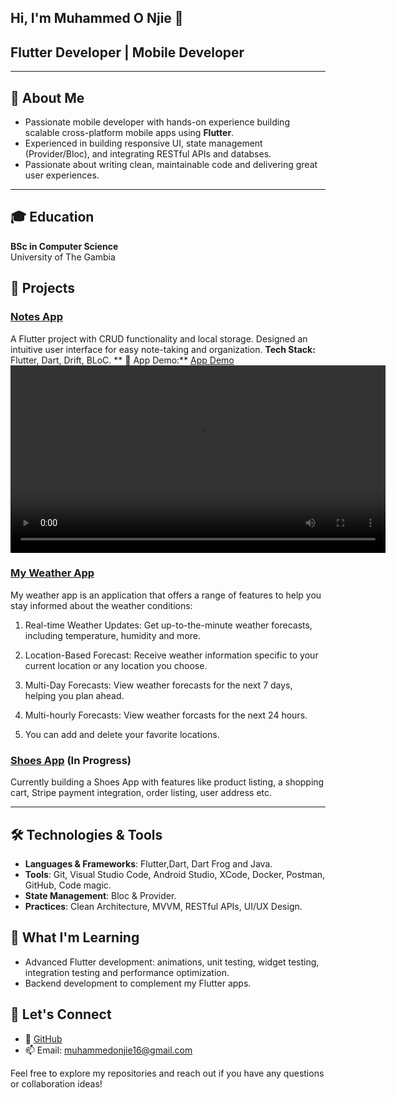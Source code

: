 ## Hi, I'm Muhammed O Njie 👋

## Flutter Developer | Mobile Developer

---

## 🚀 About Me
- Passionate mobile developer with hands-on experience building scalable cross-platform mobile apps using **Flutter**.
- Experienced in building responsive UI, state management (Provider/Bloc), and integrating RESTful APIs and databses.
- Passionate about writing clean, maintainable code and delivering great user experiences.

---


## 🎓 Education
**BSc in Computer Science**  
University of The Gambia  



##  💼 Projects

### [Notes App](https://github.com/ONjie/notes_app)
A Flutter project with CRUD functionality and local storage.
Designed an intuitive user interface for easy note-taking and organization.
**Tech Stack:** Flutter, Dart, Drift, BLoC.
** 🎥 App Demo:** [App Demo](https://brcsjatcmrzddkbaqics.supabase.co/storage/v1/object/public/my-portfolio-bucket/app_demo_videos/322663646-e22873bd-8b12-4a69-a3b3-82aa93d9e8c3.mp4)
<video controls width="600">
  <source src="https://brcsjatcmrzddkbaqics.supabase.co/storage/v1/object/public/my-portfolio-bucket/app_demo_videos/322663646-e22873bd-8b12-4a69-a3b3-82aa93d9e8c3.mp4" type="video/mp4">
  Your browser does not support the video tag.
</video>



### [My Weather App](https://github.com/ONjie/my_weather_app)
My weather app is an application that offers a range of features to help you stay informed about the weather conditions:

1. Real-time Weather Updates: Get up-to-the-minute weather forecasts, including temperature, humidity and more.

2. Location-Based Forecast: Receive weather information specific to your current location or any location you choose.

3. Multi-Day Forecasts: View weather forecasts for the next 7 days, helping you plan ahead.

4. Multi-hourly Forecasts: View weather forcasts for the next 24 hours.

5. You can add and delete your favorite locations.


### [Shoes App](https://github.com/ONjie/shoes-app) (In Progress)
Currently building a Shoes App with features like product listing, a shopping cart, Stripe payment integration, order listing, user address etc.

---

## 🛠️ Technologies & Tools
- **Languages & Frameworks**: Flutter,Dart, Dart Frog and Java.
- **Tools**: Git, Visual Studio Code, Android Studio, XCode, Docker, Postman, GitHub, Code magic.
- **State Management**: Bloc & Provider.
- **Practices**: Clean Architecture, MVVM, RESTful APIs, UI/UX Design.


## 🌱 What I'm Learning
- Advanced Flutter development: animations, unit testing, widget testing, integration testing and performance optimization.
- Backend development to complement my Flutter apps.

## 💬 Let's Connect
- 🤝 [GitHub](https://github.com/ONjie)
- 📫 Email: muhammedonjie16@gmail.com

Feel free to explore my repositories and reach out if you have any questions or collaboration ideas!

